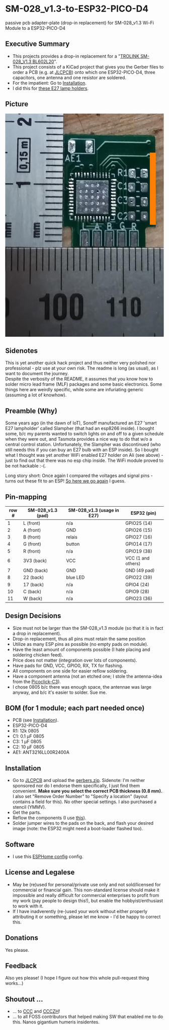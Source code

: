 # SM-028_v1.3-to-ESP32-PICO-D4
passive pcb adapter-plate (drop-in replacement) for SM-028_v1.3 Wi-Fi Module to a ESP32-PICO-D4

## Executive Summary
* This projects provides a drop-in replacement for a "[TROLINK SM-028_V1.3 BL602L20](https://www.elektroda.com/rtvforum/topic3945435.html)". 
* This project consists of a KiCad project that gives you the Gerber files to order a PCB (e.g. at [JLCPCB](https://cart.jlcpcb.com)) onto which one ESP32-PICO-D4, three capacitors, one antenna and one resistor are soldered. <br>
* For the impatient: Go to [Installation](#Installation). 
* I did this for [these E27 lamp holders](https://www.aliexpress.com/w/wholesale-Wifi-Smart-Light-Bulbs-Adapter-Mini-e27-Lamp-Holde.html?spm=a2g0o.productlist.search.0).

## Picture

![pcb image](photos/pcb_front.jpg "pcb image")

## Sidenotes
This is yet another quick hack project and thus neither very polished nor professional - plz use at your own risk. The readme is long (as usual), as I want to document the journey. </br>
Despite the verbosity of the README, it assumes that you know how to solder micro lead frame (MLF) packages and some basic electronics. Some things here are weirdly specific, while some are infuriating generic (assuming a lot of knowhow). 

## Preamble (Why)
Some years ago (in the dawn of IoT), Sonoff manufactured an E27 'smart E27 lampholder' called Slampher (that had an esp8266 inside). I bought some, b/c my parents wanted to switch lights on and off to a given schedule when they were out, and Tasmota provides a nice way to do that w/o a central control station. Unfortunately, the Slampher was discontinued (who still needs this if you can buy an E27 bulb with an ESP inside). So I bought what I thought was yet another WiFi enabled E27 holder on Ali (see above) - just to find out that there was no esp chip inside. The WiFi module proved to be not hackable :-(. 

Long story short: Once again I compared the voltages and signal pins - turns out these fit to an ESP! [So here we go again](https://www.youtube.com/watch?v=dTAAsCNK7RA) I guess. 

## Pin-mapping
|row #| SM-028_v1.3 (pad)| SM-028_v1.3 (usage in E27) | ESP32 (pin)|
--- | --- | --- | ---
|1|L (front)| n/a |GPIO25 (14)|
|2|A (front) |GND| GPIO26 (15)|
|3|B (front) |relais| GPIO27 (16)|
|4|G (front)|button|GPIO14 (17)|
|5|R (front) |n/a|GPIO19 (38)|
|6|3V3 (back)|VCC|VCC (1 and others)|
|7|GND (back) |GND|GND (49 pad)|
|8|22 (back) |blue LED|GPIO22 (39)|
|9|17 (back)|n/a|GPIO4 (24)|
|10|C (back)|n/a|GPIO9 (28)|
|11|W (back)|n/a|GPIO23 (36)|

## Design Decisions
* Size must not be larger than the SM-028_v1.3 module (so that it is in fact a drop in replacement).
* Drop-in replacement, thus all pins must retain the same position
* Utilize as many ESP pins as possible (no empty pads on module).
* Have the least amount of components possible (I hate placing and soldering chicken feed). 
* Price does not matter (integration over lots of components).
* Have pads for GND, VCC, GPIO0, RX, TX for flashing. 
* All components on one side for easier reflow soldering.
* Have a component antenna (not an etched one; I stole the antenna-idea from the [Picoclick-C3](https://github.com/makermoekoe/Picoclick-C3)). 
* I chose 0805 b/c there was enough space, the antennae was large anyway, and b/c it's easier to solder. Sue me.

## BOM (for 1 module; each part needed once)
* PCB (see [Installation](#Installation)).
* ESP32-PICO-D4 
* R1: 12k 0805
* C1: 0.1 μF 0805
* C3: 1 μF 0805
* C2: 10 μF 0805
* AE1: ANT3216LL00R2400A

## Installation
* Go to [JLCPCB](https://cart.jlcpcb.com/quote) and upload the [gerbers.zip](gerber/FCK_SM-028_V1.3-gerbers.zip). Sidenote: I'm neither sponsored nor do I endorse them specifically, I just find them convenient. <b>Make sure you select the correct PCB thickness (0.8 mm).</b> I also set "Remove Order Number" to "Specify a location" (layout contains a field for this). No other special settings. I also purchased a stencil (YMMV). 
* Get the parts. 
* Reflow the components (I use [this](https://eu.mouser.com/ProductDetail/Chip-Quik/SMDLTLFP?qs=aBQo9TmGG4V1bvEQuyksHg%3D%3D)).  
* Solder jumper wires to the pads on the back, and flash your desired image (note: the ESP32 might need a boot-loader flashed too).

## Software
* I use this [ESPHome config](ESPhome/esp32test.yaml) config.

## License and Legalese
* May be (re)used for personal/private use only and not sold/licensed for commercial or financial gain. This non-standard license should make it impossible and really difficult for commercial enterprises to profit from my work (pay people to design this!), but enable the hobbyist/enthusiast to work with it. 
* If I have inadverently (re-)used your work without either properly attributing it or something, please let me know - I'd be happy to correct this.

## Donations
Yes please.

## Feedback
Also yes please! (I hope I figure out how this whole pull-request thing works...)

## Shoutout ...
* ... to [CCC](https://www.ccc.de) and [CCCZH](https://www.ccczh.ch/)!
* ... to all FOSS contributors that helped making SW that enabled me to do this. Nanos gigantium humeris insidentes.
